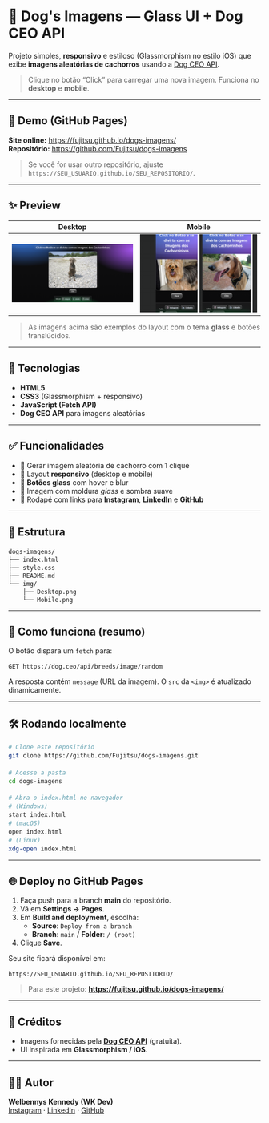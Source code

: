 # 🐾 Dog's Imagens — Glass UI + Dog CEO API

Projeto simples, **responsivo** e estiloso (Glassmorphism no estilo iOS) que exibe **imagens aleatórias de cachorros** usando a [Dog CEO API](https://dog.ceo/api/breeds/image/random).

> Clique no botão “Click” para carregar uma nova imagem. Funciona no **desktop** e **mobile**.

---

## 🔗 Demo (GitHub Pages)

**Site online:** https://fujitsu.github.io/dogs-imagens/  
**Repositório:** https://github.com/Fujitsu/dogs-imagens

> Se você for usar outro repositório, ajuste `https://SEU_USUARIO.github.io/SEU_REPOSITORIO/`.

---

## ✨ Preview

| Desktop | Mobile |
|:--:|:--:|
| ![Desktop](./img/Desktop.png) | ![Mobile](./img/Mobile.png) |

> As imagens acima são exemplos do layout com o tema **glass** e botões translúcidos.

---

## 🚀 Tecnologias

- **HTML5**
- **CSS3** (Glassmorphism + responsivo)
- **JavaScript (Fetch API)**
- **Dog CEO API** para imagens aleatórias

---

## ✅ Funcionalidades

- 🔀 Gerar imagem aleatória de cachorro com 1 clique  
- 📱 Layout **responsivo** (desktop e mobile)  
- 🧊 **Botões glass** com hover e blur  
- 🦴 Imagem com moldura *glass* e sombra suave  
- 🦶 Rodapé com links para **Instagram**, **LinkedIn** e **GitHub**

---

## 📁 Estrutura

```
dogs-imagens/
├── index.html
├── style.css
├── README.md
└── img/
    ├── Desktop.png
    └── Mobile.png
```

---

## 🧠 Como funciona (resumo)

O botão dispara um `fetch` para:

```
GET https://dog.ceo/api/breeds/image/random
```

A resposta contém `message` (URL da imagem). O `src` da `<img>` é atualizado dinamicamente.

---

## 🛠️ Rodando localmente

```bash
# Clone este repositório
git clone https://github.com/Fujitsu/dogs-imagens.git

# Acesse a pasta
cd dogs-imagens

# Abra o index.html no navegador
# (Windows)
start index.html
# (macOS)
open index.html
# (Linux)
xdg-open index.html
```

---

## 🌐 Deploy no GitHub Pages

1. Faça push para a branch **main** do repositório.
2. Vá em **Settings → Pages**.
3. Em **Build and deployment**, escolha:
   - **Source**: `Deploy from a branch`
   - **Branch**: `main` / **Folder**: `/ (root)`
4. Clique **Save**.

Seu site ficará disponível em:

```
https://SEU_USUARIO.github.io/SEU_REPOSITORIO/
```

> Para este projeto: **https://fujitsu.github.io/dogs-imagens/**

---

## 📸 Créditos

- Imagens fornecidas pela **[Dog CEO API](https://dog.ceo/dog-api/)** (gratuita).
- UI inspirada em **Glassmorphism / iOS**.

---

## 👨‍💻 Autor

**Welbennys Kennedy (WK Dev)**  
[Instagram](https://www.instagram.com/welbennys_kennedy) · [LinkedIn](https://www.linkedin.com/in/welbennyskennedy) · [GitHub](https://github.com/Fujitsu)
